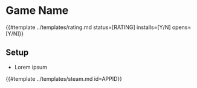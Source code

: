 # Game Name

{{#template ../templates/rating.md status=[RATING] installs=[Y/N] opens=[Y/N]}}

## Setup

- Lorem ipsum

{{#template ../templates/steam.md id=APPID}}